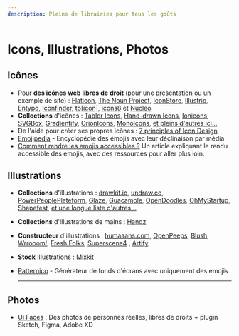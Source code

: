 ```yaml
---
description: Pleins de librairies pour tous les goûts
---
```


# Icons, Illustrations, Photos

## Icônes

* Pour **des icônes web libres de droit** (pour une présentation ou un exemple de site) : [Flaticon](http://www.flaticon.com/), [The Noun Project](https://thenounproject.com/), [IconStore](http://iconstore.co/), [Illustrio](https://illustrio.com/), [Entypo](http://www.entypo.com/), [Iconfinder](https://www.iconfinder.com/), [to\[icon\]](http://www.toicon.com/), [icons8](https://icons8.com/) et [Nucleo](https://nucleoapp.com/)
* **Collections** d'icônes : [Tabler Icons](https://tablericons.com/), [Hand-drawn Icons](http://ekremelmas.com/hand-drawn-icons/), [Ionicons](https://ionic.io/ionicons), [SVGBox](https://svgbox.net/?ref=heydesigner), [Gradientify](https://www.iconshock.com/svg-icons/), [OrionIcons](https://orioniconlibrary.com/), [MonoIcons](https://icons.mono.company), [et pleins d'autres ici...](https://icones.netlify.app/)
* De l'aide pour créer ses propres icônes : [7 principles of Icon Design](https://uxdesign.cc/7-principles-of-icon-design-e7187539e4a2)
* [Emojipedia](https://emojipedia.org/) - Encyclopédie des émojis avec leur déclinaison par média
* [Comment rendre les emojis accessibles ?](https://blog.hello-bokeh.fr/2020/07/23/des-emoji-accessibles/) Un article expliquant le rendu accessible des emojis, avec des ressources pour aller plus loin.

## Illustrations

* **Collections** d'illustrations : [drawkit.io](https://www.drawkit.io/), [undraw.co](http://undraw.co), [PowerPeoplePlateform](https://powerpeopleplatform.com/), [Glaze](https://www.glazestock.com/?ref=prototyprio), [Guacamole](https://craftwork.design/downloads/guacamole/), [OpenDoodles](https://www.opendoodles.com/), [OhMyStartup](https://ohmystartup.club/), [Shapefest](https://www.shapefest.com/), [et une longue liste d'autres...](https://craftwork.design/downloads/category/illustrations/)
* **Collections** d'illustrations de mains : [Handz](https://www.handz.design/)
* **Constructeur** d'illustrations : [humaaans.com](https://humaaans.com/), [OpenPeeps](https://openpeeps.com/), [Blush](https://blush.design/fr), [Wrrooom!](https://products.ls.graphics/wrrooom/?ref=uxdatabase.io), [Fresh Folks](https://fresh-folk.com/?ref=prototyprio), [Superscene4](https://superscene.pro/?ref=producthunt) , [Artify](https://www.artify.co/illustrations-figma)
* **Stock** Illustrations : [Mixkit](https://mixkit.co/free-stock-art/)
*   [Patternico](https://patternico.com/emoji/) - Générateur de fonds d'écrans avec uniquement des emojis

    ****

## Photos

* [Ui Faces](https://uifaces.co/) : Des photos de personnes réelles, libres de droits + plugin Sketch, Figma, Adobe XD
